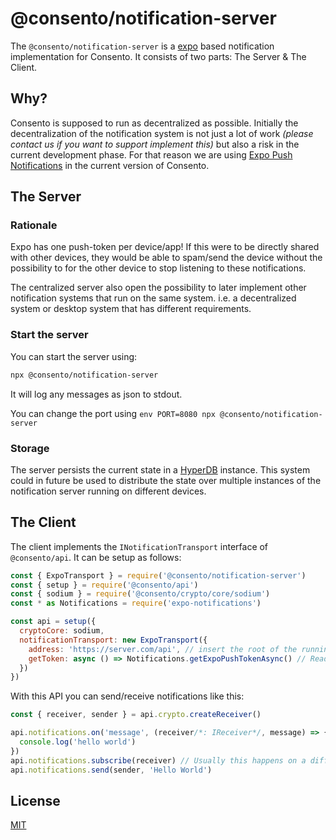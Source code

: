 # @consento/notification-server

The `@consento/notification-server` is a [expo](https://expo.io) based notification implementation for Consento.
It consists of two parts: The Server & The Client.

## Why?

Consento is supposed to run as decentralized as possible. Initially the decentralization of the notification
system is not just a lot of work _(please contact us if you want to support implement this)_ but also a risk
in the current development phase. For that reason we are using [Expo Push Notifications][1] in the current
version of Consento.

[1]: https://docs.expo.io/versions/v34.0.0/guides/push-notifications/#push-notifications

## The Server

### Rationale

Expo has one push-token per device/app! If this were to be directly shared with other devices, they would be able to
spam/send the device without the possibility to for the other device to stop listening to these notifications. 

The centralized server also open the possibility to later implement other notification systems that run on the same
system. i.e. a decentralized system or desktop system that has different requirements.

### Start the server

You can start the server using:

```bash
npx @consento/notification-server
```

It will log any messages as json to stdout.

You can change the port using `env PORT=8080 npx @consento/notification-server`

### Storage

The server persists the current state in a [HyperDB](https://github.com/mafintosh/hyper-db)
instance. This system could in future be used to distribute the state over multiple instances
of the notification server running on different devices.

## The Client

The client implements the `INotificationTransport` interface of `@consento/api`. It can be
setup as follows:

```javascript
const { ExpoTransport } = require('@consento/notification-server')
const { setup } = require('@consento/api')
const { sodium } = require('@consento/crypto/core/sodium')
const * as Notifications = require('expo-notifications')

const api = setup({
  cryptoCore: sodium,
  notificationTransport: new ExpoTransport({
    address: 'https://server.com/api', // insert the root of the running notification-server here
    getToken: async () => Notifications.getExpoPushTokenAsync() // Read more https://docs.expo.io/versions/latest/sdk/notifications/
  })
})
```

With this API you can send/receive notifications like this:

```javascript
const { receiver, sender } = api.crypto.createReceiver()

api.notifications.on('message', (receiver/*: IReceiver*/, message) => {
  console.log('hello world')
})
api.notifications.subscribe(receiver) // Usually this happens on a different device
api.notifications.send(sender, 'Hello World')
```

## License

[MIT](./LICENSE)

